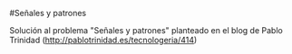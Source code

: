 #Señales y patrones

Solución al problema "Señales y patrones" planteado en el blog de Pablo Trinidad (http://pablotrinidad.es/tecnologeria/414) 
